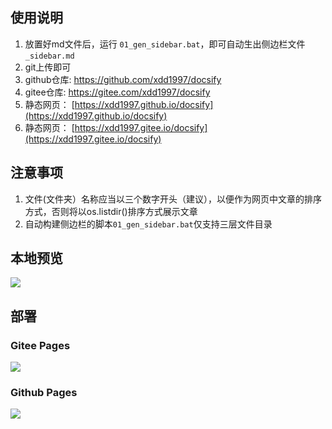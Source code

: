 ## 使用说明

1. 放置好md文件后，运行 `01_gen_sidebar.bat`，即可自动生出侧边栏文件 `_sidebar.md`
2. git上传即可 
3. github仓库: https://github.com/xdd1997/docsify
4. gitee仓库: https://gitee.com/xdd1997/docsify
3. 静态网页： [https://xdd1997.github.io/docsify](https://xdd1997.github.io/docsify)
4. 静态网页： [https://xdd1997.gitee.io/docsify](https://xdd1997.gitee.io/docsify)

   

## 注意事项

1. 文件(文件夹）名称应当以三个数字开头（建议），以便作为网页中文章的排序方式，否则将以os.listdir()排序方式展示文章
2. 自动构建侧边栏的脚本`01_gen_sidebar.bat`仅支持三层文件目录



## 本地预览
![](https://mypic2016.oss-cn-beijing.aliyuncs.com/picGo/20221128104300.png)




## 部署

### Gitee Pages

![](https://mypic2016.oss-cn-beijing.aliyuncs.com/picGo/202211262015568.png)

### Github Pages
![](https://mypic2016.oss-cn-beijing.aliyuncs.com/picGo/202211262019706.png)
